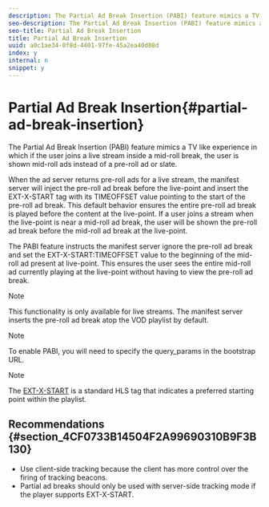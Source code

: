 ```yaml
---
description: The Partial Ad Break Insertion (PABI) feature mimics a TV like experience in which if the user joins a live stream inside a mid-roll break, the user is shown mid-roll ads instead of a pre-roll ad or slate.
seo-description: The Partial Ad Break Insertion (PABI) feature mimics a TV like experience in which if the user joins a live stream inside a mid-roll break, the user is shown mid-roll ads instead of a pre-roll ad or slate.
seo-title: Partial Ad Break Insertion
title: Partial Ad Break Insertion
uuid: a0c1ae34-0f8d-4401-97fe-45a2ea40d08d
index: y
internal: n
snippet: y
---
```


# Partial Ad Break Insertion{#partial-ad-break-insertion}

The Partial Ad Break Insertion (PABI) feature mimics a TV like experience in which if the user joins a live stream inside a mid-roll break, the user is shown mid-roll ads instead of a pre-roll ad or slate.

When the ad server returns pre-roll ads for a live stream, the manifest server will inject the pre-roll ad break before the live-point and insert the EXT-X-START tag with its TIMEOFFSET value pointing to the start of the pre-roll ad break. This default behavior ensures the entire pre-roll ad break is played before the content at the live-point. If a user joins a stream when the live-point is near a mid-roll ad break, the user will be shown the pre-roll ad break before the mid-roll ad break at the live-point.

The PABI feature instructs the manifest server ignore the pre-roll ad break and set the EXT-X-START:TIMEOFFSET value to the beginning of the mid-roll ad present at live-point. This ensures the user sees the entire mid-roll ad currently playing at the live-point without having to view the pre-roll ad break.

>[!NOTE]
>
>This functionality is only available for live streams. The manifest server inserts the pre-roll ad break atop the VOD playlist by default.

>[!NOTE]
>
>To enable PABI, you will need to specify the  query_params  in the bootstrap URL.

>[!NOTE]
>
>The [EXT-X-START](https://tools.ietf.org/html/rfc8216#section-4.3.5.2) is a standard HLS tag that indicates a preferred starting point within the playlist.

## Recommendations {#section_4CF0733B14504F2A99690310B9F3B130}

* Use client-side tracking because the client has more control over the firing of tracking beacons. 
* Partial ad breaks should only be used with server-side tracking mode if the player supports EXT-X-START.

